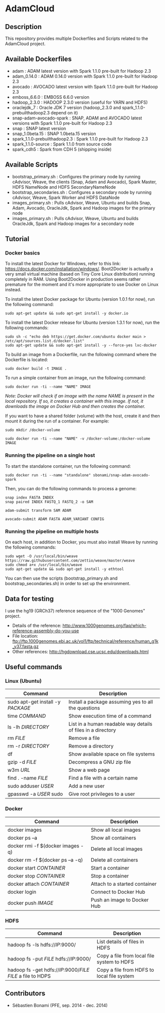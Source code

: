 AdamCloud
=========

## Description
This repository provides multiple Dockerfiles and Scripts related to the AdamCloud project.

## Available Dockerfiles
* adam : ADAM latest version  with Spark 1.1.0 pre-built for Hadoop 2.3
* adam_0.14.0 : ADAM 0.14.0 version with Spark 1.1.0 pre-built for Hadoop 2.3
* avocado : AVOCADO latest version with Spark 1.1.0 pre-built for Hadoop 2.3
* emboss_6.6.0 : EMBOSS 6.6.0 version
* hadoop_2.3.0 : HADOOP 2.3.0 version (useful for YARN and HDFS)
* oraclejdk_7 : Oracle JDK 7 version (hadoop_2.3.0 and spark_1.1.0-prebuilthadoop2.3 depend on it)
* snap-adam-avocado-spark : SNAP, ADAM and AVOCADO latest versions with Spark 1.1.0 pre-built for Hadoop 2.3
* snap : SNAP latest version
* snap_1.0beta.15 : SNAP 1.0beta.15 version
* spark_1.1.0-prebuilthadoop2.3 : Spark 1.1.0 pre-built for Hadoop 2.3
* spark_1.1.0-source : Spark 1.1.0 from source code
* spark_cdh5 : Spark from CDH 5 (shipping inside)

## Available Scripts
* bootstrap_primary.sh : Configures the primary node by running cAdvisor, Weave, the clients (Snap, Adam and Avocado), Spark Master, HDFS NameNode and HDFS SecondaryNameNode
* bootstrap_secondaries.sh : Configures a secondary node by running cAdvisor, Weave, Spark Worker and HDFS DataNode
* images_primary.sh : Pulls cAdvisor, Weave, Ubuntu and builds Snap, Adam, Avocado, OracleJdk, Spark and Hadoop images for the primary node
* images_primary.sh : Pulls cAdvisor, Weave, Ubuntu and builds OracleJdk, Spark and Hadoop images for a secondary node

## Tutorial
### Docker basics
To install the latest Docker for Windows, refer to this link: https://docs.docker.com/installation/windows/. Boot2Docker is actually a very small virtual machine (based on Tiny Core Linux distribution) running completely in RAM. Using Boot2Docker in production seems rather premature for the moment and it's more appropriate to use Docker on Linux instead.

To install the latest Docker package for Ubuntu (version 1.0.1 for now), run the following command:
```
sudo apt-get update && sudo apt-get install -y docker.io
```

To install the latest Docker release for Ubuntu (version 1.3.1 for now), run the following commands:
```
sudo sh -c "echo deb https://get.docker.com/ubuntu docker main > /etc/apt/sources.list.d/docker.list"
sudo apt-get update && sudo apt-get install -y --force-yes lxc-docker
```

To build an image from a Dockerfile, run the following command where the Dockerfile is located:
```
sudo docker build -t IMAGE .
```

To run a simple container from an image, run the following command:
```
sudo docker run -ti --name "NAME" IMAGE
```
*Note: Docker will check if an image with the name NAME is present in the local repository. If so, it creates a container with this image. If not, it downloads the image on Docker Hub and then creates the container.*

If you want to have a shared folder (volume) with the host, create it and then mount it during the run of a container. For example:
```
sudo mkdir /docker-volume
```
```
sudo docker run -ti --name "NAME" -v /docker-volume:/docker-volume IMAGE
```

### Running the pipeline on a single host
To start the standalone container, run the following command:
```
sudo docker run -ti --name "standalone" sbonami/snap-adam-avocado-spark
```
Then, you can do the following commands to process a genome:
```
snap index FASTA INDEX
snap paired INDEX FASTQ_1 FASTQ_2 -o SAM

adam-submit transform SAM ADAM

avocado-submit ADAM FASTA ADAM_VARIANT CONFIG
```

### Running the pipeline on multiple hosts
On each host, in addition to Docker, you must also install Weave by running the following commands:
```
sudo wget -O /usr/local/bin/weave https://raw.githubusercontent.com/zettio/weave/master/weave
sudo chmod a+x /usr/local/bin/weave
sudo apt-get update && sudo apt-get install -y ethtool
```

You can then use the scripts (bootstrap_primary.sh and bootstrap_secondaries.sh) in order to set up the environment.

## Data for testing
I use the hg19 (GRCh37) reference sequence of the "1000 Genomes" project.
* Details of the reference: http://www.1000genomes.org/faq/which-reference-assembly-do-you-use
* File location: ftp://ftp.1000genomes.ebi.ac.uk/vol1/ftp/technical/reference/human_g1k_v37.fasta.gz
* Other references: http://hgdownload.cse.ucsc.edu/downloads.html

## Useful commands
### Linux (Ubuntu)
|Command|Description
|---|---
|sudo apt-get install -y *PACKAGE*|Install a package assuming yes to all the questions
|time *COMMAND*|Show execution time of a command
|ls -lh *DIRECTORY*|List in a human readable way details of files in a directory
|rm *FILE*|Remove a file
|rm -r *DIRECTORY*|Remove a directory
|df|Show available space on file systems
|gzip -d *FILE*|Decompress a GNU zip file
|w3m *URL*|Show a web page
|find . -name *FILE*|Find a file with a certain name
|sudo adduser *USER*|Add a new user
|gpasswd -a *USER* sudo|Give root privileges to a user

### Docker
|Command|Description
|---|---
|docker images|Show all local images
|docker ps –a|Show all containers
|docker rmi -f $(docker images -q)|Delete all local images
|docker rm -f $(docker ps –a -q)|Delete all containers
|docker start *CONTAINER*|Start a container
|docker stop *CONTAINER*|Stop a container
|docker attach *CONTAINER*|Attach to a started container
|docker login|Connect to Docker Hub
|docker push *IMAGE*|Push an image to Docker Hub

### HDFS
|Command|Description
|---|---
|hadoop fs -ls hdfs://*IP*:9000/|List details of files in HDFS
|hadoop fs -put *FILE* hdfs://*IP*:9000/|Copy a file from local file system to HDFS
|hadoop fs -get  hdfs://*IP*:9000/*FILE* *FILE* a file to HDPS|Copy a file from HDFS to local file system

## Contributors
* Sébastien Bonami (PFE, sep. 2014 - dec. 2014)

